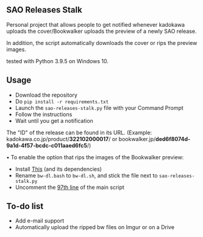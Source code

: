 
## SAO Releases Stalk

Personal project that allows people to get notified whenever kadokawa uploads the cover/Bookwalker uploads the preview of a newly SAO release.

In addition, the script automatically downloads the cover or rips the preview images.

tested with Python 3.9.5 on Windows 10.



## Usage
- Download the repository
- Do `pip install -r requirements.txt`
- Launch the `sao-releases-stalk.py` file with your Command Prompt
- Follow the instructions
- Wait until you get a notification

The "ID" of the release can be found in its URL. (Example: kadokawa.co.jp/product/**322102000017**/ or bookwalker.jp/**ded6f8074d-9a1d-4f57-bcdc-c011aaed6fc5**/)


• To enable the option that rips the images of the Bookwalker preview:
- Install [This](https://github.com/Atemu/bookwalker-dl) (and its dependencies)
- Rename `bw-dl.bash` to `bw-dl.sh`, and stick the file next to `sao-releases-stalk.py`
- Uncomment the [97th line](https://github.com/CeIest/SAO-Releases-Stalk/blob/main/sao-releases-stalk.py#L97) of the main script


## To-do list
- Add e-mail support
- Automatically upload the ripped bw files on Imgur or on a Drive
